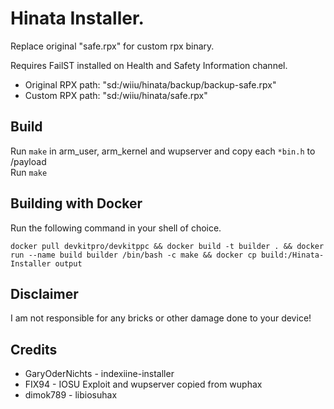 # Hinata Installer.

Replace original "safe.rpx" for custom rpx binary. 

Requires FailST installed on Health and Safety Information channel.

- Original RPX path: "sd:/wiiu/hinata/backup/backup-safe.rpx"
- Custom RPX path: "sd:/wiiu/hinata/safe.rpx"

## Build

Run `make` in arm_user, arm_kernel and wupserver and copy each `*bin.h` to /payload  
Run `make`  

## Building with Docker

Run the following command in your shell of choice.
```
docker pull devkitpro/devkitppc && docker build -t builder . && docker run --name build builder /bin/bash -c make && docker cp build:/Hinata-Installer output
```

## Disclaimer

I am not responsible for any bricks or other damage done to your device!

## Credits

- GaryOderNichts - indexiine-installer
- FIX94 - IOSU Exploit and wupserver copied from wuphax  
- dimok789 - libiosuhax  
